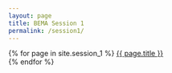 ```yaml
---
layout: page
title: BEMA Session 1
permalink: /session1/
---
```


{% for page in site.session_1 %}
<a href="{{ page.url }}">{{ page.title }}</a><br />
{% endfor %}
